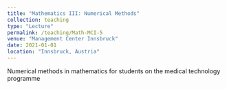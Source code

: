 ```yaml
---
title: "Mathematics III: Numerical Methods"
collection: teaching
type: "Lecture"
permalink: /teaching/Math-MCI-5
venue: "Management Center Innsbruck"
date: 2021-01-01
location: "Innsbruck, Austria"
---
```


Numerical methods in mathematics for students on the medical technology programme
